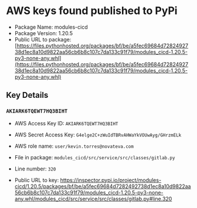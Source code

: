 # AWS keys found published to PyPi

* Package Name: modules-cicd
* Package Version: 1.20.5
* Public URL to package: [https://files.pythonhosted.org/packages/bf/be/a5fec69684d7282492738d1ec8a10d9822aa56cb6b8c107c7da133c91f79/modules_cicd-1.20.5-py3-none-any.whl](https://files.pythonhosted.org/packages/bf/be/a5fec69684d7282492738d1ec8a10d9822aa56cb6b8c107c7da133c91f79/modules_cicd-1.20.5-py3-none-any.whl)

## Key Details

### `AKIARK6TQEWT7HQ3BIHT`

* AWS Access Key ID: `AKIARK6TQEWT7HQ3BIHT`
* AWS Secret Access Key: `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` 
* AWS role name: `user/kevin.torres@novateva.com`
* File in package: `modules_cicd/src/service/src/classes/gitlab.py`
* Line number: `320`

* Public URL to key: https://inspector.pypi.io/project/modules-cicd/1.20.5/packages/bf/be/a5fec69684d7282492738d1ec8a10d9822aa56cb6b8c107c7da133c91f79/modules_cicd-1.20.5-py3-none-any.whl/modules_cicd/src/service/src/classes/gitlab.py#line.320


